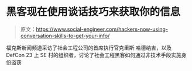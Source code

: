 # 黑客现在使用谈话技巧来获取你的信息

> 原文：<https://www.social-engineer.com/hackers-now-using-conversation-skills-to-get-your-info/>

福克斯新闻频道采访了社会工程公司的首席执行官克里斯·哈德纳吉，以及 DefCon 23 上 SE 村的组织者，讨论了社会工程黑客如何通过非技术手段实施身份盗窃